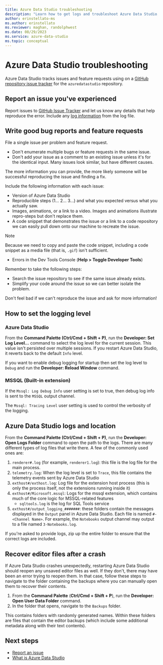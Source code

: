 ```yaml
---
title: Azure Data Studio troubleshooting
description: "Learn how to get logs and troubleshoot Azure Data Studio, which is helpful in reporting bug reports."
author: erinstellato-ms
ms.author: erinstellato
ms.reviewer: maghan, randolphwest
ms.date: 08/29/2023
ms.service: azure-data-studio
ms.topic: conceptual
---
```


# Azure Data Studio troubleshooting

Azure Data Studio tracks issues and feature requests using on a [GitHub repository issue tracker](https://github.com/Microsoft/azuredatastudio/issues) for the `azuredatastudio` repository.

## Report an issue you've experienced

Report issues to [GitHub Issue Tracker](https://github.com/Microsoft/azuredatastudio/issues) and let us know any details that help reproduce the error. Include any [log information](#how-to-set-the-logging-level) from the log file.

## Write good bug reports and feature requests

File a single issue per problem and feature request.

- Don't enumerate multiple bugs or feature requests in the same issue.
- Don't add your issue as a comment to an existing issue unless it's for the identical input. Many issues look similar, but have different causes.

The more information you can provide, the more likely someone will be successful reproducing the issue and finding a fix.

Include the following information with each issue:

- Version of Azure Data Studio
- Reproducible steps (1... 2... 3...) and what you expected versus what you actually saw.
- Images, animations, or a link to a video. Images and animations illustrate repro-steps but don't replace them.
- A code snippet that demonstrates the issue or a link to a code repository we can easily pull down onto our machine to recreate the issue.

> [!NOTE]  
> Because we need to copy and paste the code snippet, including a code snippet as a media file (that is, `.gif`) isn't sufficient.

- Errors in the Dev Tools Console (**Help > Toggle Developer Tools**)

Remember to take the following steps:

- Search the issue repository to see if the same issue already exists.
- Simplify your code around the issue so we can better isolate the problem.

Don't feel bad if we can't reproduce the issue and ask for more information!

## How to set the logging level

### Azure Data Studio

From the **Command Palette (Ctrl/Cmd + Shift + P)**, run the **Developer: Set Log Level...** command to select the log level for the current session. This value isn't persisted over multiple sessions. If you restart Azure Data Studio, it reverts back to the default `Info` level.

If you want to enable debug logging for startup then set the log level to `Debug` and run the **Developer: Reload Window** command.

### MSSQL (Built-in extension)

If the `Mssql: Log Debug Info` user setting is set to true, then debug log info is sent to the `MSSQL` output channel.

The `Mssql: Tracing Level` user setting is used to control the verbosity of the logging.

## Azure Data Studio logs and location

From the **Command Palette (Ctrl/Cmd + Shift + P)**, run the **Developer: Open Logs Folder** command to open the path to the logs. There are many different types of log files that write there. A few of the commonly used ones are:

1. `renderer#.log` (for example, `renderer1.log`): this file is the log file for the main process.
1. `telemetry.log`: When the log level is set to `Trace`, this file contains the telemetry events sent by Azure Data Studio
1. `exthost#/exthost.log`: Log file for the extension host process (this is only the process itself, not the extensions running inside it)
1. `exthost#/Microsoft.mssql`: Logs for the mssql extension, which contains much of the core logic for MSSQL-related features
   - `sqltools.log` is the log for SQL Tools service
1. `exthost#/output_logging_#######`: these folders contain the messages displayed in the `Output` panel in Azure Data Studio. Each file is named `#-<Channel Name>`. For example, the `Notebooks` output channel may output to a file named `3-Notebooks.log`.

If you're asked to provide logs, zip up the entire folder to ensure that the correct logs are included.

## Recover editor files after a crash

If Azure Data Studio crashes unexpectedly, restarting Azure Data Studio should reopen any unsaved editor files as well. If they don't, there may have been an error trying to reopen them. In that case, follow these steps to navigate to the folder containing the backups where you can manually open them to recover their contents.

1. From the **Command Palette** (**Ctrl/Cmd + Shift + P**), run the **Developer: Open User Data Folder** command.
1. In the folder that opens, navigate to the `Backups` folder.

This contains folders with randomly generated names. Within these folders are files that contain the editor backups (which include some additional metadata along with their text contents).

## Next steps

- [Report an issue](https://github.com/Microsoft/azuredatastudio/issues)
- [What is Azure Data Studio](what-is-azure-data-studio.md)
